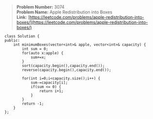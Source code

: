 > **Problem Number:** 3074 <br>
> **Problem Name:** Apple Redistribution into Boxes <br>
> **Link:** [https://leetcode.com/problems/apple-redistribution-into-boxes/](https://leetcode.com/problems/apple-redistribution-into-boxes/) <br>

    class Solution {
    public:
        int minimumBoxes(vector<int>& apple, vector<int>& capacity) {
            int sum = 0;
            for(auto x:apple) {
                sum+=x;
            }
            sort(capacity.begin(),capacity.end());
            reverse(capacity.begin(),capacity.end());
            
            for(int i=0;i<capacity.size();i++) {
                sum-=capacity[i];
                if(sum <= 0) {
                    return i+1;
                }
            }
            return -1;
        }
    };